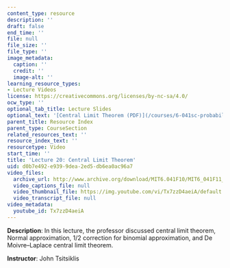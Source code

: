 ```yaml
---
content_type: resource
description: ''
draft: false
end_time: ''
file: null
file_size: ''
file_type: ''
image_metadata:
  caption: ''
  credit: ''
  image-alt: ''
learning_resource_types:
- Lecture Videos
license: https://creativecommons.org/licenses/by-nc-sa/4.0/
ocw_type: ''
optional_tab_title: Lecture Slides
optional_text: '[Central Limit Theorem (PDF)](/courses/6-041sc-probabilistic-systems-analysis-and-applied-probability-fall-2013/resources/mit6_041scf13_l20)'
parent_title: Resource Index
parent_type: CourseSection
related_resources_text: ''
resource_index_text: ''
resourcetype: Video
start_time: ''
title: 'Lecture 20: Central Limit Theorem'
uid: d0b7e492-e939-9dea-2ed5-db6ea0ac96a7
video_files:
  archive_url: http://www.archive.org/download/MIT6.041F10/MIT6_041F11_lec20_300k.mp4
  video_captions_file: null
  video_thumbnail_file: https://img.youtube.com/vi/Tx7zzD4aeiA/default.jpg
  video_transcript_file: null
video_metadata:
  youtube_id: Tx7zzD4aeiA
---
```

**Description**: In this lecture, the professor discussed central limit theorem, Normal approximation, 1/2 correction for binomial approximation, and De Moivre–Laplace central limit theorem.

**Instructor**: John Tsitsiklis